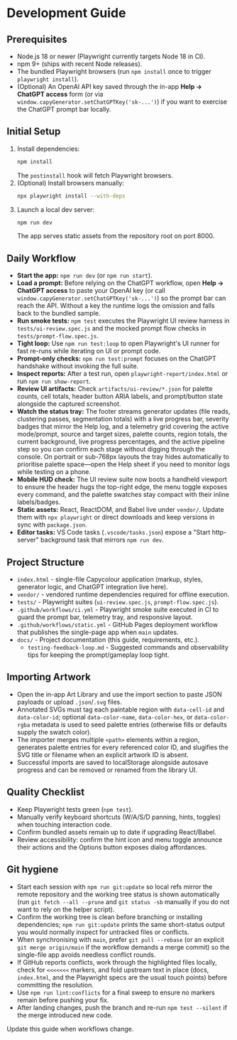 # Development Guide

## Prerequisites
- Node.js 18 or newer (Playwright currently targets Node 18 in CI).
- npm 9+ (ships with recent Node releases).
- The bundled Playwright browsers (run `npm install` once to trigger `playwright install`).
- (Optional) An OpenAI API key saved through the in-app **Help → ChatGPT access** form (or via `window.capyGenerator.setChatGPTKey('sk-...')`) if you want to exercise the ChatGPT prompt bar locally.

## Initial Setup
1. Install dependencies:
   ```bash
   npm install
   ```
   The `postinstall` hook will fetch Playwright browsers.
2. (Optional) Install browsers manually:
   ```bash
   npx playwright install --with-deps
   ```
3. Launch a local dev server:
   ```bash
   npm run dev
   ```
   The app serves static assets from the repository root on port 8000.

## Daily Workflow
- **Start the app:** `npm run dev` (or `npm run start`).
- **Load a prompt:** Before relying on the ChatGPT workflow, open **Help → ChatGPT access** to paste your OpenAI key (or call `window.capyGenerator.setChatGPTKey('sk-...')`) so the prompt bar can reach the API. Without a key the runtime logs the omission and falls back to the bundled sample.
- **Run smoke tests:** `npm test` executes the Playwright UI review harness in `tests/ui-review.spec.js` and the mocked prompt
  flow checks in `tests/prompt-flow.spec.js`.
- **Tight loop:** Use `npm run test:loop` to open Playwright's UI runner for fast re-runs while iterating on UI or prompt code.
- **Prompt-only checks:** `npm run test:prompt` focuses on the ChatGPT handshake without invoking the full suite.
- **Inspect reports:** After a test run, open `playwright-report/index.html` or run `npm run show-report`.
- **Review UI artifacts:** Check `artifacts/ui-review/*.json` for palette counts, cell totals, header button ARIA labels, and prompt/button state alongside the captured screenshot.
- **Watch the status tray:** The footer streams generator updates (file reads, clustering passes, segmentation totals) with a live progress bar, severity badges that mirror the Help log, and a telemetry grid covering the active mode/prompt, source and target sizes, palette counts, region totals, the current background, live progress percentages, and the active pipeline step so you can confirm each stage without digging through the console. On portrait or sub-768px layouts the tray hides automatically to prioritise palette space—open the Help sheet if you need to monitor logs while testing on a phone.
- **Mobile HUD check:** The UI review suite now boots a handheld viewport to ensure the header hugs the top-right edge, the menu toggle exposes every command, and the palette swatches stay compact with their inline labels/badges.
- **Static assets:** React, ReactDOM, and Babel live under `vendor/`. Update them with `npx playwright` or direct downloads and keep versions in sync with `package.json`.
- **Editor tasks:** VS Code tasks (`.vscode/tasks.json`) expose a "Start http-server" background task that mirrors `npm run dev`.

## Project Structure
- `index.html` - single-file Capycolour application (markup, styles, generator logic, and ChatGPT integration live here).
- `vendor/` - vendored runtime dependencies required for offline execution.
- `tests/` - Playwright suites (`ui-review.spec.js`, `prompt-flow.spec.js`).
- `.github/workflows/ci.yml` - Playwright smoke suite executed in CI to guard the prompt bar, telemetry tray, and responsive
  layout.
- `.github/workflows/static.yml` - GitHub Pages deployment workflow that publishes the single-page app when `main` updates.
- `docs/` - Project documentation (this guide, requirements, etc.).
  - `testing-feedback-loop.md` - Suggested commands and observability tips for keeping the prompt/gameplay loop tight.

## Importing Artwork
- Open the in-app Art Library and use the import section to paste JSON payloads or upload `.json`/`.svg` files.
- Annotated SVGs must tag each paintable region with `data-cell-id` and `data-color-id`; optional `data-color-name`, `data-color-hex`, or `data-color-rgba` metadata is used to seed palette entries (otherwise fills or defaults supply the swatch color).
- The importer merges multiple `<path>` elements within a region, generates palette entries for every referenced color ID, and slugifies the SVG title or filename when an explicit artwork ID is absent.
- Successful imports are saved to localStorage alongside autosave progress and can be removed or renamed from the library UI.

## Quality Checklist
- Keep Playwright tests green (`npm test`).
- Manually verify keyboard shortcuts (W/A/S/D panning, hints, toggles) when touching interaction code.
- Confirm bundled assets remain up to date if upgrading React/Babel.
- Review accessibility: confirm the hint icon and menu toggle announce their actions and the Options button exposes dialog affordances.

## Git hygiene

- Start each session with `npm run git:update` so local refs mirror the remote repository and the working tree status is shown
  automatically (run `git fetch --all --prune` and `git status -sb` manually if you do not want to rely on the helper script).
- Confirm the working tree is clean before branching or installing dependencies; `npm run git:update` prints the same
  short-status output you would normally inspect for untracked files or conflicts.
- When synchronising with `main`, prefer `git pull --rebase` (or an explicit `git merge origin/main` if the workflow demands a
  merge commit) so the single-file app avoids needless conflict rounds.
- If GitHub reports conflicts, work through the highlighted files locally, check for `<<<<<<<` markers, and fold upstream text
  in place (docs, `index.html`, and the Playwright specs are the usual touch points) before committing the resolution.
- Use `npm run lint:conflicts` for a final sweep to ensure no markers remain before pushing your fix.
- After landing changes, push the branch and re-run `npm test --silent` if the merge introduced new code.

Update this guide when workflows change.

